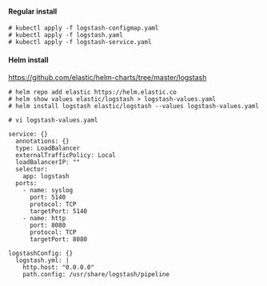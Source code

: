 #### Regular install
```
# kubectl apply -f logstash-configmap.yaml
# kubectl apply -f logstash.yaml
# kubectl apply -f logstash-service.yaml
```

#### Helm install
https://github.com/elastic/helm-charts/tree/master/logstash

```
# helm repo add elastic https://helm.elastic.co
# helm show values elastic/logstash > logstash-values.yaml
# helm install logstash elastic/logstash --values logstash-values.yaml
```

```
# vi logstash-values.yaml
```
```
service: {}
  annotations: {}
  type: LoadBalancer
  externalTrafficPolicy: Local
  loadBalancerIP: ""
  selector:
    app: logstash
  ports:
    - name: syslog
      port: 5140
      protocol: TCP
      targetPort: 5140
    - name: http
      port: 8080
      protocol: TCP
      targetPort: 8080
```
```
logstashConfig: {}
  logstash.yml: |
    http.host: "0.0.0.0"
    path.config: /usr/share/logstash/pipeline
```
